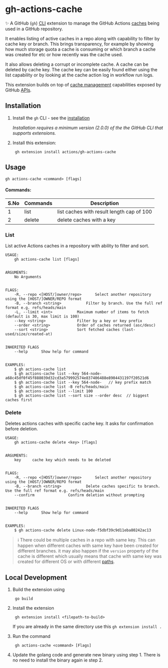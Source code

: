 # gh-actions-cache

✨ A GitHub (`gh`) [CLI](https://cli.github.com/) extension to manage the GitHub Actions [caches](https://docs.github.com/en/actions/using-workflows/caching-dependencies-to-speed-up-workflows) being used in a GitHub repository. 

It enables listing of active caches in a repo along with capability to filter by cache key or branch. This brings transparency, for example by showing how much storage quota a cache is consuming or which branch a cache was created for etc or how recently was the cache used.

It also allows deleting a corrupt or incomplete cache. A cache can be deleted by cache key. The cache key can be easily found either using the list capability or by looking at the cache action log in workflow run logs.

This extension builds on top of [cache management](https://docs.github.com/en/actions/using-workflows/caching-dependencies-to-speed-up-workflows#managing-caches) capabilities exposed by GitHub [APIs](https://docs.github.com/en/rest/actions/cache).

## Installation

1. Install the `gh` CLI - see the [installation](https://github.com/cli/cli#installation)
   
   _Installation requires a minimum version (2.0.0) of the the GitHub CLI that supports extensions._

2. Install this extension:

        gh extension install actions/gh-actions-cache

## Usage

    gh actions-cache <command> [flags]

#### Commands:

S.No  | Commands | Description
------------- | ------------- | -------------
1  | list | list caches with result length cap of 100
2  | delete | delete caches with a key

### List

List active Actions caches in a repository with ability to filter and sort.

``` 
USAGE:
	gh actions-cache list [flags]


ARGUMENTS:
	No Arguments


FLAGS:
	-R, --repo <[HOST/]owner/repo>		Select another repository using the [HOST/]OWNER/REPO format
	-B, --branch <string>			Filter by branch. Use the full ref format e.g. refs/heads/main
	-L, --limit <int>			Maximum number of items to fetch (default is 30, max limit is 100)
	--key <string>				Filter by a key or key prefix
	--order <string>			Order of caches returned (asc/desc)
	--sort <string>				Sort fetched caches (last-used/size/created-at)


INHERITED FLAGS
	--help		Show help for command


EXAMPLES:
	$ gh actions-cache list
	$ gh actions-cache list --key 564-node-a68c45df0f45f888039d32cd3a579992574e837406488e8904431197f20521d6
	$ gh actions-cache list --key 564-node-   // key prefix match
	$ gh actions-cache list -B refs/heads/main
	$ gh actions-cache list --limit 100
	$ gh actions-cache list --sort size --order desc  // biggest caches first
```

### Delete 

Deletes actions caches with specific cache key. It asks for confirmation before deletion.

```
USAGE:
	gh actions-cache delete <key> [flags]


ARGUMENTS:
	key		cache key which needs to be deleted

	
FLAGS:
	-R, --repo <[HOST/]owner/repo>		Select another repository using the [HOST/]OWNER/REPO format
	-B, --branch <string>			Delete caches specific to branch. Use the full ref format e.g. refs/heads/main
	--confirm				Confirm deletion without prompting


INHERITED FLAGS
	--help		Show help for command
        

EXAMPLES:
	$ gh actions-cache delete Linux-node-f5dbf39c9d11eba80242ac13
```


> ℹ️ There could be multiple caches in a repo with same key. This can happen when different caches with same key have been created for different branches. it may also happen if the `version` property of the cache is different which usually means that cache with same key was created for different OS or with different [paths](https://github.com/actions/cache#inputs).


## Local Development

1. Build the extension using 

        go build

2. Install the extension


        gh extension install <filepath-to-build>


    If you are already in the same directory use this `gh extension install .`

3. Run the command

        gh actions-cache <command> [Flags]

4. Update the golang code and generate new binary using step 1. There is no need to install the binary again ie step 2.
